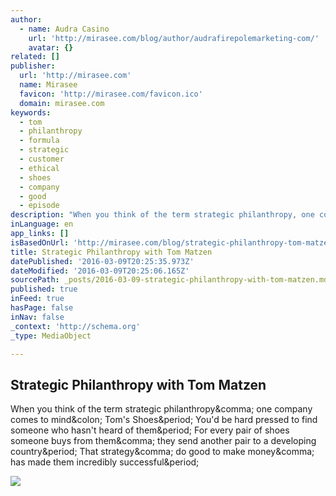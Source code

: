 ```yaml
---
author:
  - name: Audra Casino
    url: 'http://mirasee.com/blog/author/audrafirepolemarketing-com/'
    avatar: {}
related: []
publisher:
  url: 'http://mirasee.com'
  name: Mirasee
  favicon: 'http://mirasee.com/favicon.ico'
  domain: mirasee.com
keywords:
  - tom
  - philanthropy
  - formula
  - strategic
  - customer
  - ethical
  - shoes
  - company
  - good
  - episode
description: "When you think of the term strategic philanthropy, one company comes to mind: Tom's Shoes. You'd be hard pressed to find someone who hasn't heard of them. For every pair of shoes someone buys from them, they send another pair to a developing country. That strategy, do good to make money, has made them incredibly successful."
inLanguage: en
app_links: []
isBasedOnUrl: 'http://mirasee.com/blog/strategic-philanthropy-tom-matzen/'
title: Strategic Philanthropy with Tom Matzen
datePublished: '2016-03-09T20:25:35.973Z'
dateModified: '2016-03-09T20:25:06.165Z'
sourcePath: _posts/2016-03-09-strategic-philanthropy-with-tom-matzen.md
published: true
inFeed: true
hasPage: false
inNav: false
_context: 'http://schema.org'
_type: MediaObject

---
```

<article style=""><h1>Strategic Philanthropy with Tom Matzen</h1><p>When you think of the term strategic philanthropy&amp;comma; one company comes to mind&amp;colon; Tom's Shoes&amp;period; You'd be hard pressed to find someone who hasn't heard of them&amp;period; For every pair of shoes someone buys from them&amp;comma; they send another pair to a developing country&amp;period; That strategy&amp;comma; do good to make money&amp;comma; has made them incredibly successful&amp;period;</p><img src="http://mirasee.com/wp-content/uploads/2016/02/find-your-niche-3D-1000.png" /></article>